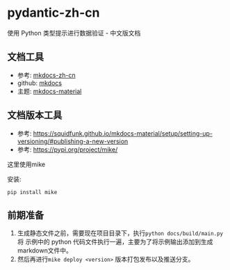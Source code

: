 # pydantic-zh-cn

使用 Python 类型提示进行数据验证 - 中文版文档

## 文档工具

- 参考: [mkdocs-zh-cn](https://markdown-docs-zh.readthedocs.io/zh_CN/latest/)
- github: [mkdocs](https://github.com/mkdocs/mkdocs)
- 主题: [mkdocs-material](https://squidfunk.github.io/mkdocs-material/)

## 文档版本工具

- 参考: <https://squidfunk.github.io/mkdocs-material/setup/setting-up-versioning/#publishing-a-new-version>
- 参考: <https://pypi.org/project/mike/>

这里使用mike

安装:

```shell
pip install mike
```

## 前期准备

1. 生成静态文件之前，需要现在项目目录下，执行`python docs/build/main.py` 将 示例中的 python 代码文件执行一遍，主要为了将示例输出添加到生成markdown文件中。
1. 然后再进行`mike deploy <version>` 版本打包发布以及推送分支。
